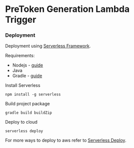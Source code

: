 # PreToken Generation Lambda Trigger

### Deployment
Deployment using [Serverless Framework](https://www.serverless.com).

Requirements:
* Nodejs - [guide][node_guide]
* Java
* Gradle - [guide][gradle_guide]

Install Serverless
```shell script
npm install -g serverless
```

Build project package
```shell script
gradle build buildZip
```

Deploy to cloud
```shell script
serverless deploy
```

For more ways to deploy to aws refer to [Serverless Deploy][serverless_deploy].

[serverless_deploy]: https://www.serverless.com/framework/docs/providers/aws/guide/deploying
[node_guide]: https://nodejs.org/en/download
[gradle_guide]: https://gradle.org/install
